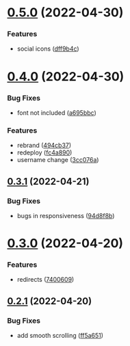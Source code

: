 # [0.5.0](https://github.com/krshkodes/krshkodes.co/compare/v0.4.0...v0.5.0) (2022-04-30)


### Features

* social icons ([dff9b4c](https://github.com/krshkodes/krshkodes.co/commit/dff9b4caba16d542796bcc4df717a3ae4079dc8b))



# [0.4.0](https://github.com/krshkodes/krshkodes.co/compare/v0.3.1...v0.4.0) (2022-04-30)


### Bug Fixes

* font not included ([a695bbc](https://github.com/krshkodes/krshkodes.co/commit/a695bbcad8828487681846ef812b0c98015f4444))


### Features

* rebrand ([494cb37](https://github.com/krshkodes/krshkodes.co/commit/494cb373d8a7237417f8bb497b1da0733082315b))
* redeploy ([fc4a890](https://github.com/krshkodes/krshkodes.co/commit/fc4a8903dcf897a8b0ed82272bf2c2a47e08817d))
* username change ([3cc076a](https://github.com/krshkodes/krshkodes.co/commit/3cc076a60ec78f2d32b124fd0d3661c9430207a1))



## [0.3.1](https://github.com/krshkodes/krshkodes.co/compare/v0.3.0...v0.3.1) (2022-04-21)


### Bug Fixes

* bugs in responsiveness ([94d8f8b](https://github.com/krshkodes/krshkodes.co/commit/94d8f8b5bf6ef33e7becdbc9df029b8177c37abd))



# [0.3.0](https://github.com/krshkodes/krshkodes.co/compare/v0.2.1...v0.3.0) (2022-04-20)


### Features

* redirects ([7400609](https://github.com/krshkodes/krshkodes.co/commit/74006090a1bb0a3b9a90f7e9876e787332d5cff3))



## [0.2.1](https://github.com/krshkodes/krshkodes.co/compare/v0.2.0...v0.2.1) (2022-04-20)


### Bug Fixes

* add smooth scrolling ([ff5a651](https://github.com/krshkodes/krshkodes.co/commit/ff5a651ce38a2806987c9ea5a549d8cbbc69c118))



